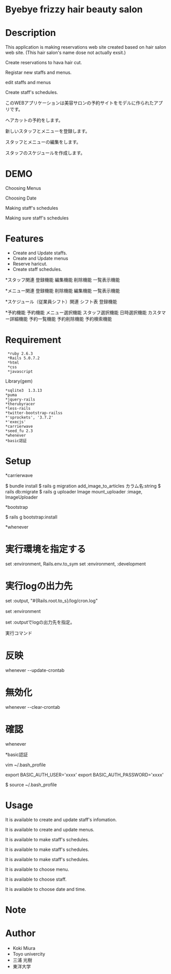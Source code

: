 # Byebye frizzy hair beauty salon

 
# Description

This application is making reservations	web site created based on hair salon web site.
(This hair salon's name dose not actually exsit.)

Create reservations to hava hair cut.

Registar new staffs and menus.

edit staffs and menus

Create staff's schedules.


このWEBアプリケーションは美容サロンの予約サイトをモデルに作られたアプリです。

ヘアカットの予約をします。

新しいスタッフとメニューを登録します。

スタッフとメニューの編集をします。

スタッフのスケジュールを作成します。

# DEMO
 Choosing Menus
 
 
 Choosing Date
 
 
 Making staff's schedules
 
 
 Making sure staff's schedules
 
 

 
# Features
 
* Create and Update staffs.
* Create and Update menus
* Reserve haricut.
* Create staff schedules.

 
*スタッフ関連
    登録機能
    編集機能
    削除機能
    一覧表示機能

*メニュー関連
    登録機能
    削除機能
    編集機能
    一覧表示機能



*スケジュール（従業員シフト）関連
    シフト表
    登録機能


    
*予約機能
    予約機能
    メニュー選択機能
    スタッフ選択機能
    日時選択機能
    カスタマー詳細機能
    予約一覧機能
    予約削除機能
    予約検索機能


# Requirement
    
     *ruby 2.6.3
     *Rails 5.0.7.2
     *html
     *css 
     *javascript

Library(gem)
    
    *sqlite3  1.3.13
    *puma
    *jquery-rails
    *therubyracer
    *less-rails
    *twitter-bootstrap-railss
    *'sprockets', '3.7.2'
    *'execjs'
    *carrierwave
    *seed_fu 2.3
    *whenever
    *basic認証
    
    

# Setup
 
*carrierwave

$ bundle install
$ rails g migration add_image_to_articles カラム名:string
$ rails db:migrate
$ rails g uploader Image
mount_uploader :image, ImageUploader





*bootstrap

$ rails g bootstrap:install





*whenever

# 実行環境を指定する

set :environment, Rails.env.to_sym 
set :environment, :development

# 実行logの出力先

set :output, "#{Rails.root.to_s}/log/cron.log"

set :environment　

set :outputでlogの出力先を指定。


実行コマンド

# 反映
whenever --update-crontab
# 無効化
whenever --clear-crontab
# 確認
whenever





*basic認証

vim ~/.bash_profile

export BASIC_AUTH_USER='xxxx'
export BASIC_AUTH_PASSWORD='xxxx'

$ source ~/.bash_profile







# Usage

It is available to create and update staff's infomation.

It is available to create and update menus.

It is available to make staff's schedules.

It is available to make staff's schedules.

It is available to make staff's schedules.

It is available to choose menu.

It is available to choose staff.

It is available to choose date and time.




# Note
 





# Author
 
* Koki Miura　　
* Toyo univercity
* 三浦 光樹　　
* 東洋大学
 
